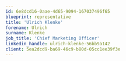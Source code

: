 ```yaml
---
id: 6e8dcd16-0aae-4d65-9094-167037496f65
blueprint: representative
title: 'Ulrich Klenke'
forename: Ulrich
surname: Klenke
job_title: 'Chief Marketing Officer'
linkedin_handle: ulrich-klenke-56bb9a142
client: 5ea2dcd9-ba69-46c9-b80d-05cc1ee39f3e
---
```

